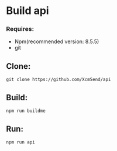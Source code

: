 # Build api


### Requires:  
* Npm(recommended version: 8.5.5)  
* git  

## Clone:  
```shell
git clone https://github.com/XcmSend/api
```


## Build: 
```shell
npm run buildme
```

## Run:  
```shell
npm run api
```

